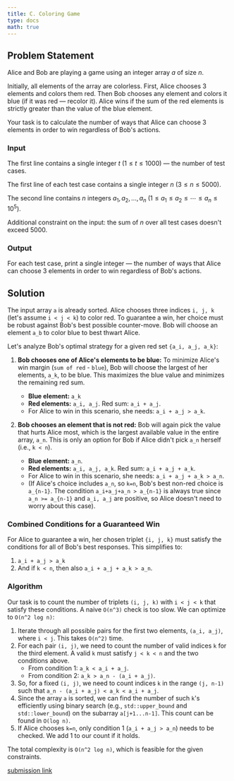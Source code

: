 ```yaml
---
title: C. Coloring Game
type: docs
math: true
---
```


## Problem Statement

Alice and Bob are playing a game using an integer array $a$ of size $n$.

Initially, all elements of the array are colorless. First, Alice chooses 3 elements and colors them red. Then Bob chooses any element and colors it blue (if it was red — recolor it). Alice wins if the sum of the red elements is strictly greater than the value of the blue element.

Your task is to calculate the number of ways that Alice can choose 3 elements in order to win regardless of Bob's actions.

### Input

The first line contains a single integer $t$ $(1 \leq t \leq 1000)$ — the number of test cases.

The first line of each test case contains a single integer $n$ $(3 \leq n \leq 5000)$.

The second line contains $n$ integers $a_1, a_2, \ldots, a_n$ $(1 \leq a_1 \leq a_2 \leq \cdots \leq a_n \leq 10^5)$.

Additional constraint on the input: the sum of $n$ over all test cases doesn't exceed 5000.

### Output

For each test case, print a single integer — the number of ways that Alice can choose 3 elements in order to win regardless of Bob's actions.


## Solution

The input array `a` is already sorted. Alice chooses three indices `i, j, k` (let's assume `i < j < k`) to color red. To guarantee a win, her choice must be robust against Bob's best possible counter-move. Bob will choose an element `a_b` to color blue to best thwart Alice.

Let's analyze Bob's optimal strategy for a given red set `{a_i, a_j, a_k}`:

1.  **Bob chooses one of Alice's elements to be blue:** To minimize Alice's win margin (`sum of red` - `blue`), Bob will choose the largest of her elements, `a_k`, to be blue. This maximizes the blue value and minimizes the remaining red sum.
    -   **Blue element:** `a_k`
    -   **Red elements:** `a_i, a_j`. Red sum: `a_i + a_j`.
    -   For Alice to win in this scenario, she needs: `a_i + a_j > a_k`.

2.  **Bob chooses an element that is not red:** Bob will again pick the value that hurts Alice most, which is the largest available value in the entire array, `a_n`. This is only an option for Bob if Alice didn't pick `a_n` herself (i.e., `k < n`).
    -   **Blue element:** `a_n`.
    -   **Red elements:** `a_i, a_j, a_k`. Red sum: `a_i + a_j + a_k`.
    -   For Alice to win in this scenario, she needs: `a_i + a_j + a_k > a_n`.
    -   (If Alice's choice includes `a_n`, so `k=n`, Bob's best non-red choice is `a_{n-1}`. The condition `a_i+a_j+a_n > a_{n-1}` is always true since `a_n >= a_{n-1}` and `a_i, a_j` are positive, so Alice doesn't need to worry about this case).

### Combined Conditions for a Guaranteed Win

For Alice to guarantee a win, her chosen triplet `{i, j, k}` must satisfy the conditions for all of Bob's best responses. This simplifies to:
1.  `a_i + a_j > a_k`
2.  And if `k < n`, then also `a_i + a_j + a_k > a_n`.

### Algorithm

Our task is to count the number of triplets `(i, j, k)` with `i < j < k` that satisfy these conditions. A naive `O(n^3)` check is too slow. We can optimize to `O(n^2 log n)`:

1.  Iterate through all possible pairs for the first two elements, `(a_i, a_j)`, where `i < j`. This takes `O(n^2)` time.
2.  For each pair `(i, j)`, we need to count the number of valid indices `k` for the third element. A valid `k` must satisfy `j < k < n` and the two conditions above.
    -   From condition 1: `a_k < a_i + a_j`.
    -   From condition 2: `a_k > a_n - (a_i + a_j)`.
3.  So, for a fixed `(i, j)`, we need to count indices `k` in the range `(j, n-1)` such that `a_n - (a_i + a_j) < a_k < a_i + a_j`.
4.  Since the array `a` is sorted, we can find the number of such `k`'s efficiently using binary search (e.g., `std::upper_bound` and `std::lower_bound`) on the subarray `a[j+1...n-1]`. This count can be found in `O(log n)`.
5.  If Alice chooses `k=n`, only condition 1 (`a_i + a_j > a_n`) needs to be checked. We add 1 to our count if it holds.

The total complexity is `O(n^2 log n)`, which is feasible for the given constraints.

[submission link](https://codeforces.com/contest/2112/submission/327452467)